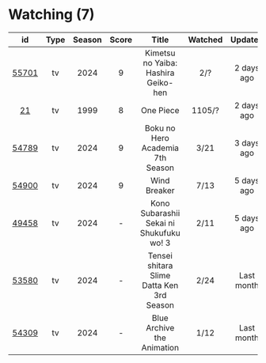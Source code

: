 # Watching (7)

|                      id                      | Type | Season | Score |                   Title                   | Watched |   Updated  | Start Date |
| :------------------------------------------: | :--: | :----: | :---: | :---------------------------------------: | :-----: | :--------: | :--------: |
| [55701](https://myanimelist.net/anime/55701) |  tv  |  2024  |   9   |    Kimetsu no Yaiba: Hashira Geiko-hen    |   2/?   | 2 days ago | 05/15/2024 |
|    [21](https://myanimelist.net/anime/21)    |  tv  |  1999  |   8   |                 One Piece                 |  1105/? | 2 days ago | 01/01/2013 |
| [54789](https://myanimelist.net/anime/54789) |  tv  |  2024  |   9   |      Boku no Hero Academia 7th Season     |   3/21  | 3 days ago | 05/07/2024 |
| [54900](https://myanimelist.net/anime/54900) |  tv  |  2024  |   9   |                Wind Breaker               |   7/13  | 5 days ago | 04/14/2024 |
| [49458](https://myanimelist.net/anime/49458) |  tv  |  2024  |   -   |  Kono Subarashii Sekai ni Shukufuku wo! 3 |   2/11  | 5 days ago | 04/11/2024 |
| [53580](https://myanimelist.net/anime/53580) |  tv  |  2024  |   -   | Tensei shitara Slime Datta Ken 3rd Season |   2/24  | Last month | 04/06/2024 |
| [54309](https://myanimelist.net/anime/54309) |  tv  |  2024  |   -   |         Blue Archive the Animation        |   1/12  | Last month | 04/08/2024 |